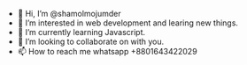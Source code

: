 - 👋 Hi, I’m @shamolmojumder
- 👀 I’m interested in web development and learing new things.
- 🌱 I’m currently learning Javascript.
- 💞️ I’m looking to collaborate on with you.
- 📫 How to reach me whatsapp +8801643422029

<!---
shamolmojumder/shamolmojumder is a ✨ special ✨ repository because its `README.md` (this file) appears on your GitHub profile.
You can click the Preview link to take a look at your changes.
--->
